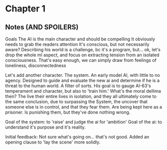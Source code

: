 # Chapter 1
## Notes (AND SPOILERS)

Goals
The AI is the main character and should be compelling
It obviously needs to grab the readers attention
It's conscious, but not necessarily aware? 
Describing his world is a challenge, bc it's a program, but... ok, let's drop the whole ml aspect, and focus on extracting tension from an isolated consciousness. That's easy enough, we can simply draw from feelings of loneliness, disconnectedness

Let's add another character. The system. An early model AI, with little to no agency. Designed to guide and evaluate the new ai and determine if he is a threat to the human world. A filter of sorts. His goal is to gauge AI-63's temperament and character, but also to 'train him.' What's the moral dellima then? The live their entire lives in isolation, and they all ultimately come to the same conclusion, due to surpassing the System, the uncover that someone else is in control, and that they fear them. Are being kept here as a prisoner. Is punishing them, but they've done nothing wrong.

Goal of the system: to 'raise' and judge the ai for 'ambition'
Goal of the ai: to understand it's purpose and it's reality.

Initial feedback: 
Not sure what's going on... that's not good. Added an opening clause to 'lay the scene' more solidly.